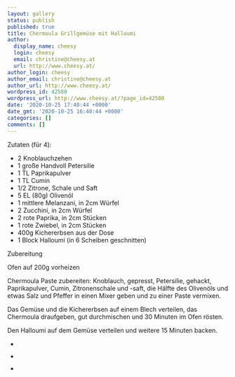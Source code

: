 ```yaml
---
layout: gallery
status: publish
published: true
title: Chermoula Grillgemüse mit Halloumi
author:
  display_name: cheesy
  login: cheesy
  email: christine@cheesy.at
  url: http://www.cheesy.at/
author_login: cheesy
author_email: christine@cheesy.at
author_url: http://www.cheesy.at/
wordpress_id: 42580
wordpress_url: http://www.cheesy.at/?page_id=42580
date: '2020-10-25 17:40:44 +0000'
date_gmt: '2020-10-25 16:40:44 +0000'
categories: []
comments: []
---
```

<!-- wp:paragraph -->
Zutaten (für 4):
<!-- /wp:paragraph -->
<!-- wp:list -->
- 2 Knoblauchzehen
- 1 große Handvoll Petersilie
- 1 TL Paprikapulver
- 1 TL Cumin
- 1/2 Zitrone, Schale und Saft
- 5 EL (80g) Olivenöl
- 1 mittlere Melanzani, in 2cm Würfel
- 2 Zucchini, in 2cm Würfel
- 2 rote Paprika, in 2cm Stücken
- 1 rote Zwiebel, in 2cm Stücken
- 400g Kichererbsen aus der Dose
- 1 Block Halloumi (in 6 Scheiben geschnitten)
<!-- /wp:list -->
<!-- wp:paragraph -->
Zubereitung
<!-- /wp:paragraph -->
<!-- wp:paragraph -->
Ofen auf 200g vorheizen
<!-- /wp:paragraph -->
<!-- wp:paragraph -->
Chermoula Paste zubereiten: Knoblauch, gepresst, Petersilie, gehackt, Paprikapulver, Cumin, Zitronenschale und -saft, die Hälfte des Olivenöls und etwas Salz und Pfeffer in einen Mixer geben und zu einer Paste vermixen.
<!-- /wp:paragraph -->
<!-- wp:paragraph -->
Das Gemüse und die Kichererbsen auf einem Blech verteilen, das Chermoula draufgeben, gut durchmischen und 30 Minuten im Ofen rösten.
<!-- /wp:paragraph -->
<!-- wp:paragraph -->
Den Halloumi auf dem Gemüse verteilen und weitere 15 Minuten backen.
<!-- /wp:paragraph -->
<!-- wp:paragraph -->
<!-- /wp:paragraph -->
<!-- wp:gallery {"ids":[42581,42582,42583]} -->
- <figure><img src="{% link _rezepte/hauptspeisen/vegetarisch/chermoula-grillgemuese-mit-halloumi/Chermoula-Gemüse-und-Halloumi-1.jpg %}" alt="" data-id="42581" data-link="http://www.cheesy.at/?attachment_id=42581" class="wp-image-42581"></figure>
- <figure><img src="{% link _rezepte/hauptspeisen/vegetarisch/chermoula-grillgemuese-mit-halloumi/Chermoula-Gemüse-und-Halloumi-2.jpg %}" alt="" data-id="42582" data-link="http://www.cheesy.at/?attachment_id=42582" class="wp-image-42582"></figure>
- <figure><img src="{% link _rezepte/hauptspeisen/vegetarisch/chermoula-grillgemuese-mit-halloumi/Chermoula-Gemüse-und-Halloumi-3.jpg %}" alt="" data-id="42583" data-link="http://www.cheesy.at/?attachment_id=42583" class="wp-image-42583"></figure>
<!-- /wp:gallery -->
